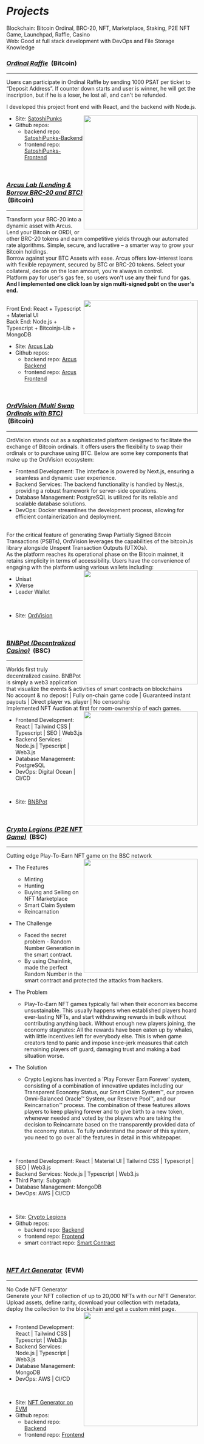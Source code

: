 # <i>Projects</i>

Blockchain: Bitcoin Ordinal, BRC-20, NFT, Marketplace, Staking, P2E NFT Game, Launchpad, Raffle, Casino
<br />
Web: Good at full stack development with DevOps and File Storage Knowledge

<h3><u><strong><i>Ordinal Raffle</i></strong></u> &nbsp;(Bitcoin)</h3>
<hr />
Users can participate in Ordinal Raffle by sending 1000 PSAT per ticket to “Deposit Address”.
If counter down starts and user is winner, he will get the inscription, but if he is a loser, he lost all, and can't be refunded.

I developed this project front end with React, and the backend with Node.js.

<img align="right" width="300px" src="https://github.com/FeloniousGru-Super/projects/assets/92280175/231f9b82-8281-43ae-af54-e7e8f1ed5035">

- Site: <a href="https://satoshipunks.art">SatoshiPunks</a>
- Github repos: 
  - backend repo: <a href="https://github.com/FeloniousGru-Super/ordipucks-be">SatoshiPunks-Backend</a>
  - frontend repo: <a href="https://github.com/FeloniousGru-Super/ordipunks-fe">SatoshiPunks-Frontend</a>

<br />


<h3><u><strong><i>Arcus Lab (Lending & Borrow BRC-20 and BTC)</i></strong></u> &nbsp;(Bitcoin)</h3>
<hr />
Transform your BRC-20 into a dynamic asset with Arcus. Lend your Bitcoin or ORDI, or other BRC-20 tokens and earn competitive yields through our automated rate algorithms. Simple, secure, and lucrative – a smarter way to grow your Bitcoin holdings.
<br />
Borrow against your BTC Assets with ease. Arcus offers low-interest loans with flexible repayment, secured by BTC or BRC-20 tokens. Select your collateral, decide on the loan amount, you're always in control.
<br />
Platform pay for user's gas fee, so users won't use any their fund for gas.
<br />
<strong>And I implemented one click loan by sign multi-signed psbt on the user's end.</strong>
<br />
<br />
<img align="right" width="300px" src="https://github.com/FeloniousGru-Super/projects/assets/92280175/165319b6-7bbd-40de-b768-5eaf3b3868e6">

Front End: React + Typescript + Material UI
<br />
Back End: Node.js + Typescript + Bitcoinjs-Lib + MongoDB

- Site: <a href="https://arcusbtc.com">Arcus Lab</a>
- Github repos: 
  - backend repo: <a href="https://github.com/FeloniousGru-Super/Arcus-BE">Arcus Backend</a>
  - frontend repo: <a href="https://github.com/FeloniousGru-Super/Arcus-FE">Arcus Frontend</a>
<br />


<h3><u><strong><i>OrdVision (Multi Swap Ordinals with BTC)</i></strong></u> &nbsp;(Bitcoin)</h3>
<hr />
OrdVision stands out as a sophisticated platform designed to facilitate the exchange of Bitcoin ordinals. It offers users the flexibility to swap their ordinals or to purchase using BTC. Below are some key components that make up the OrdVision ecosystem:
<br />

- Frontend Development: The interface is powered by Next.js, ensuring a seamless and dynamic user experience.
- Backend Services: The backend functionality is handled by Nest.js, providing a robust framework for server-side operations.
- Database Management: PostgreSQL is utilized for its reliable and scalable database solutions.
- DevOps: Docker streamlines the development process, allowing for efficient containerization and deployment.
<br />
For the critical feature of generating Swap Partially Signed Bitcoin Transactions (PSBTs), OrdVision leverages the capabilities of the bitcoinJs library alongside Unspent Transaction Outputs (UTXOs).
<br />
As the platform reaches its operational phase on the Bitcoin mainnet, it retains simplicity in terms of accessibility. Users have the convenience of engaging with the platform using various wallets including:
<br />
<img align="right" width="300px" src="https://github.com/FeloniousGru-Super/projects/assets/92280175/da4da8e1-70d0-4284-b030-bae783ac3a0e">

- Unisat
- XVerse
- Leader Wallet
<br />


- Site: <a href="https://ordvision.io">OrdVision</a>

<br />


<h3><u><strong><i>BNBPot (Decentralized Casino)</i></strong></u> &nbsp;(BSC)</h3>
<hr />
Worlds first truly decentralized casino. BNBPot is simply a web3 application that visualize the events & activities of smart contracts on blockchains
<br />
No account & no deposit | Fully on-chain game code | Guaranteed instant payouts | Direct player vs. player | No censorship
<br />
Implemented NFT Auction at first for room-ownership of each games.
<br />
<img align="right" width="300px" src="https://github.com/FeloniousGru-Super/projects/assets/92280175/cb018f73-5c18-40db-854c-5d4b2701d8bb">

- Frontend Development: React | Tailwind CSS | Typescript | SEO | Web3.js
- Backend Services: Node.js | Typescript | Web3.js
- Database Management: PostgreSQL
- DevOps: Digital Ocean | CI/CD
<br />

- Site: <a href="https://bnbpot.io">BNBPot</a>

<br />


<h3><u><strong><i>Crypto Legions (P2E NFT Game)</i></strong></u> &nbsp;(BSC)</h3>
<hr />
Cutting edge Play-To-Earn NFT game on the BSC network
<br />
<img align="right" width="300px" src="https://github.com/FeloniousGru-Super/projects/assets/92280175/83da6aff-b22c-4250-aae4-7846790dcbf9">

- The Features
  - Minting
  - Hunting
  - Buying and Selling on NFT Marketplace
  - Smart Claim System
  - Reincarnation

- The Challenge
  - Faced the secret problem - Random Number Generation in the smart contract.
  - By using Chainlink, made the perfect Random Number in the smart contract and protected the attacks from hackers.

- The Problem
  - Play-To-Earn NFT games typically fail when their economies become unsustainable. This usually happens when established players hoard ever-lasting NFTs, and start withdrawing rewards in bulk without contributing anything back. Without enough new players joining, the economy stagnates: All the rewards have been eaten up by whales, with little incentives left for everybody else. This is when game creators tend to panic and impose knee-jerk measures that catch remaining players off guard, damaging trust and making a bad situation worse.

- The Solution
  - Crypto Legions has invented a 'Play Forever Earn Forever' system, consisting of a combination of innovative updates including our Transparent Economy Status, our Smart Claim System™, our proven Omni-Balanced Oracle™ System, our Reserve Pool™, and our Reincarnation™ process. The combination of these features allows players to keep playing forever and to give birth to a new token, whenever needed and voted by the players who are taking the decision to Reincarnate based on the transparently provided data of the economy status. To fully understand the power of this system, you need to go over all the features in detail in this whitepaper.

<br />

- Frontend Development: React | Material UI | Tailwind CSS | Typescript | SEO | Web3.js
- Backend Services: Node.js | Typescript | Web3.js
- Third Party: Subgraph
- Database Management: MongoDB
- DevOps: AWS | CI/CD
<br />

- Site: <a href="https://cryptolegions.app/">Crypto Legions</a>
- Github repos: 
  - backend repo: <a href="https://github.com/Crypto-Legions/CryptoGamesAgency-Backend">Backend</a>
  - frontend repo: <a href="https://github.com/Crypto-Legions/crypto-frontend">Frontend</a>
  - smart contract repo: <a href="https://github.com/Crypto-Legions/CGA-Games-Contracts">Smart Contract</a>
<br />


<h3><u><strong><i>NFT Art Generator</i></strong></u> &nbsp;(EVM)</h3>
<hr />
No Code NFT Generator
<br />
Generate your NFT collection of up to 20,000 NFTs with our NFT Generator.
<br />
Upload assets, define rarity, download your collection with metadata, deploy the collection to the blockchain and get a custom mint page.
<br />
<img align="right" width="300px" src="https://github.com/FeloniousGru-Super/projects/assets/92280175/3d25942e-87a7-4e62-a212-a28445d3ae75">
<br />

- Frontend Development: React | Tailwind CSS | Typescript | Web3.js
- Backend Services: Node.js | Typescript | Web3.js
- Database Management: MongoDB
- DevOps: AWS | CI/CD
<br />

- Site: <a href="https://nftgenerator.io/">NFT Generator on EVM</a>
- Github repos: 
  - backend repo: <a href="https://github.com/FeloniousGru-Super/NFT-Art-Gen-BE">Backend</a>
  - frontend repo: <a href="https://github.com/FeloniousGru-Super/NFT-Art-Gen-FE">Frontend</a>
<br />
